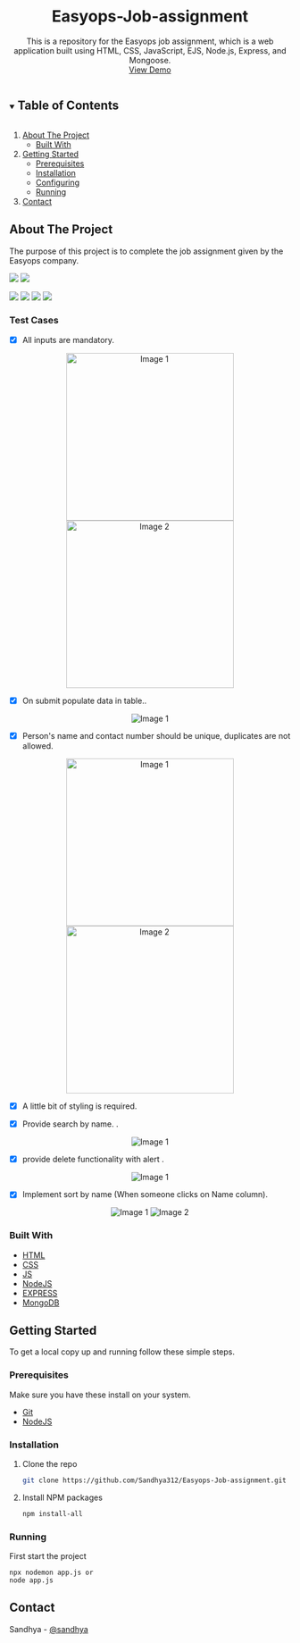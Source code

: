 ﻿

<!-- PROJECT LOGO -->

  <h1 align="center">Easyops-Job-assignment</h1>
  <p align="center">
   This is a repository for the Easyops job assignment, which is a web application built using HTML, CSS, JavaScript, EJS, Node.js, Express, and Mongoose.
    <br>
    <a href="https://easyops-job-assignment-sandhya312.onrender.com/">View Demo</a>
    
  </p>
</p>



<!-- TABLE OF CONTENTS -->
<details open="open">
  <summary><h2 style="display: inline-block">Table of Contents</h2></summary>
  <ol>
    <li>
      <a href="#about-the-project">About The Project</a>
      <ul>
        <li><a href="#built-with">Built With</a></li>
      </ul>
    </li>
    <li>
      <a href="#getting-started">Getting Started</a>
      <ul>
        <li><a href="#prerequisites">Prerequisites</a></li>
        <li><a href="#installation">Installation</a></li>
				<li><a href="#configuring">Configuring</a></li>
				<li><a href="#running">Running</a></li>
      </ul>
    </li>
    <li><a href="#contact">Contact</a></li>
  </ol>
</details>



<!-- ABOUT THE PROJECT -->
## About The Project
<p>The purpose of this project is to complete the job assignment given by the Easyops company.</p>

![](/public/imgs/img2.png)
![](/public/imgs/img3.png)

![](/public/img/ss2.png)
![](/public/img/ss3.png)
![](/public/img/ss5.png)
![](/public/img/ss4.png)

### Test Cases

- [x]  All inputs are mandatory.

<p align="center">
  <img src="./public/imgs/test-case-1.1.png" alt="Image 1" width="300" height="300">
  <img src="./public/imgs/test-case-1.2.png" alt="Image 2" width="300" height="300">
</p>

- [x]   On submit populate data in table..

<p align="center">
  <img src="./public/imgs/test-case-2.png" alt="Image 1" >
</p>

- [x] Person's name and contact number should be unique, duplicates are not allowed. 

<p align="center">
  <img src="./public/imgs/test-case-3.1.png" alt="Image 1" width="300" height="300">
  <img src="./public/imgs/test-case-3.2.png" alt="Image 2" width="300" height="300">
</p>

- [x]  A little bit of styling is required. 

- [x] Provide search by name. . 

<p align="center">
  <img src="./public/imgs/test-case-5.png" alt="Image 1">
 
</p>

- [x] provide delete functionality with alert . 

<p align="center">
  <img src="./public/imgs/test-case-6.png" alt="Image 1">

</p>

- [x] Implement sort by name (When someone clicks on Name 
column).

<p align="center">
  <img src="./public/imgs/test-case-7.1.png" alt="Image 1">
  <img src="./public/imgs/test-case-7.2.png" alt="Image 2">


</p>



### Built With

* [HTML](https://developer.mozilla.org/en-US/docs/web/html)
* [CSS](https://developer.mozilla.org/en-US/docs/web/css)
* [JS](https://developer.mozilla.org/en-US/docs/Web/javascript)
* [NodeJS](https://nodejs.org/en)
* [EXPRESS](https://expressjs.com/)
* [MongoDB](https://www.mongodb.com/)


<!-- GETTING STARTED -->
## Getting Started

To get a local copy up and running follow these simple steps.

### Prerequisites

Make sure you have these install on your system.
* [Git](https://nodejs.org/en/download/)
* [NodeJS](https://nodejs.org/en/download/)

### Installation

1. Clone the repo
   ```sh
   git clone https://github.com/Sandhya312/Easyops-Job-assignment.git
   ```
2. Install NPM packages
   ```sh
   npm install-all
   ```




### Running

First start the project

```
npx nodemon app.js or 
node app.js
```



<!-- CONTACT -->

## Contact

Sandhya - [@sandhya](https://www.linkedin.com/in/sandhyakumarii/)

